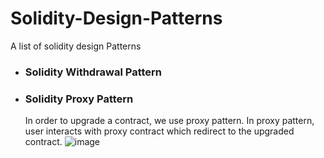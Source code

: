 # Solidity-Design-Patterns
A list of solidity design Patterns

* ### Solidity Withdrawal Pattern

* ### Solidity Proxy Pattern
  In order to upgrade a contract, we use proxy pattern. In proxy pattern, user interacts with proxy contract
  which redirect to the upgraded contract.
  ![image](https://github.com/CryptoDos/Solidity-Design-Patterns/assets/115459978/c9bbdf0e-44e9-43f4-b9a6-4ed3b5afa59d)

 

